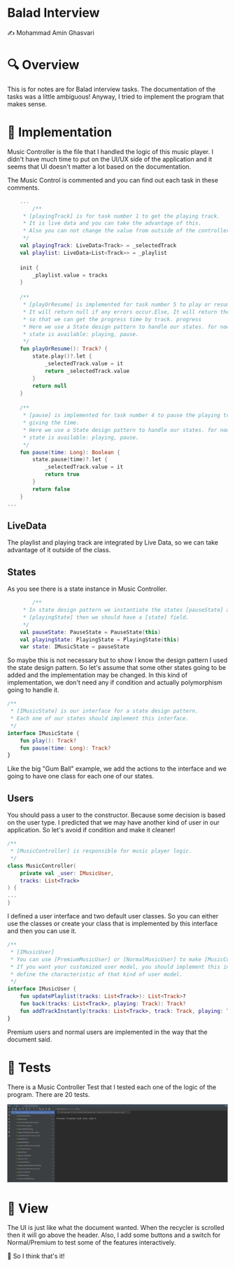 # Balad Interview

✍️ Mohammad Amin Ghasvari

# 🔍 Overview

This is for notes are for Balad interview tasks. The documentation of the tasks was a little ambiguous! Anyway, I tried to implement the program that makes sense. 

# 🔧 Implementation

Music Controller is the file that I handled the logic of this music player. I didn't have much time to put on the UI/UX side of the application and it seems that UI doesn't matter a lot based on the documentation. 

The Music Control is commented and you can find out each task in these comments. 

```kotlin
	...
		/**
     * [playingTrack] is for task number 1 to get the playing track.
     * It is live data and you can take the advantage of this.
     * Also you can not change the value from outside of the controller.
     */
    val playingTrack: LiveData<Track> = _selectedTrack
    val playlist: LiveData<List<Track>> = _playlist

    init {
        _playlist.value = tracks
    }

    /**
     * [playOrResume] is implemented for task number 5 to play or resume the track.
     * It will return null if any errors occur.Else, It will return the playing track,
     * so that we can get the progress time by track. progress
     * Here we use a State design pattern to handle our states. for now two kinds of
     * state is available: playing, pause.
     */
    fun playOrResume(): Track? {
        state.play()?.let {
            _selectedTrack.value = it
            return _selectedTrack.value
        }
        return null
    }

    /**
     * [pause] is implemented for task number 4 to pause the playing track by
     * giving the time.
     * Here we use a State design pattern to handle our states. for now two kinds of
     * state is available: playing, pause.
     */
    fun pause(time: Long): Boolean {
        state.pause(time)?.let {
            _selectedTrack.value = it
            return true
        }
        return false
    }
...
```

## LiveData

The playlist and playing track are integrated by Live Data, so we can take advantage of it outside of the class.

## States

As you see there is a state instance in Music Controller.

```kotlin
		/**
     * In state design pattern we instantiate the states [pauseState] and
     * [playingState] then we should have a [state] field.
     */
    val pauseState: PauseState = PauseState(this)
    val playingState: PlayingState = PlayingState(this)
    var state: IMusicState = pauseState
```

So maybe this is not necessary but to show I know the design pattern I used the state design pattern. So let's assume that some other states going to be added and the implementation may be changed. In this kind of implementation, we don't need any if condition and actually polymorphism going to handle it.

```kotlin
/**
 * [IMusicState] is our interface for a state design pattern.
 * Each one of our states should implement this interface.
 */
interface IMusicState {
    fun play(): Track?
    fun pause(time: Long): Track?
}
```

Like the big "Gum Ball" example, we add the actions to the interface and we going to have one class for each one of our states.

## Users

You should pass a user to the constructor. Because some decision is based on the user type. I predicted that we may have another kind of user in our application. So let's avoid if condition and make it cleaner!

```kotlin
/**
 * [MusicController] is responsible for music player logic.
 */
class MusicController(
    private val _user: IMusicUser,
    tracks: List<Track>
) {
...
}
```

I defined a user interface and two default user classes. So you can either use the classes or create your class that is implemented by this interface and then you can use it.

```kotlin
/**
 * [IMusicUser]
 * You can use [PremiumMusicUser] or [NormalMusicUser] to make [MusicController].
 * If you want your customized user model, you should implement this interface and
 * define the characteristic of that kind of user model.
 */
interface IMusicUser {
    fun updatePlaylist(tracks: List<Track>): List<Track>?
    fun back(tracks: List<Track>, playing: Track): Track?
    fun addTrackInstantly(tracks: List<Track>, track: Track, playing: Track): List<Track>?
}
```

Premium users and normal users are implemented in the way that the document said.

# 🧪 Tests

There is a Music Controller Test that I tested each one of the logic of the program. There are 20 tests.

![doc/Untitled.png](doc/Untitled.png)

# 🎨 View

The UI is just like what the document wanted. When the recycler is scrolled then it will go above the header. Also, I add some buttons and a switch for Normal/Premium to test some of the features interactively.

🤔 So I think that's it!